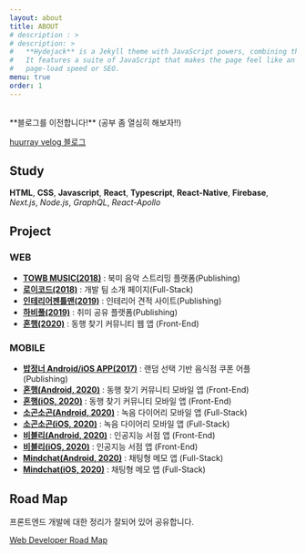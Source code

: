 ```yaml
---
layout: about
title: ABOUT
# description : >
# description: >
#   **Hydejack** is a Jekyll theme with JavaScript powers, combining the best of static sites and modern web apps.
#   It features a suite of JavaScript that makes the page feel like an app, without sacrificing backwards-compatibility,
#   page-load speed or SEO.
menu: true
order: 1
---
```


<br />
**블로그를 이전합니다!** (공부 좀 열심히 해보자!!)

[huurray velog 블로그](https://velog.io/@huurray)

## Study

**HTML**, **CSS**, **Javascript**, **React**,
**Typescript**, **React-Native**, **Firebase**,  
_Next.js_, _Node.js_, _GraphQL_, _React-Apollo_

## Project

### WEB

- [**TOWB MUSIC(2018)**](https://www.towbmusic.com) : 북미 음악 스트리밍 플랫폼(Publishing)
- [**로이코드(2018)**](https://loycord.com) : 개발 팀 소개 페이지(Full-Stack)
- [**인테리어젠틀맨(2019)**](https://interiorgentleman.com) : 인테리어 견적 사이트(Publishing)
- [**하비풀(2019)**](https://hobbyful.co.kr) : 취미 공유 플랫폼(Publishing)
- [**혼행(2020)**](https://honhang.app) : 동행 찾기 커뮤니티 웹 앱 (Front-End)

### MOBILE

- [**밥정너 Android/iOS APP(2017)**](https://play.google.com/store/apps/details?id=com.bapjeongneo&hl=en_GB) : 랜덤 선택 기반 음식점 쿠폰 어플 (Publishing)
- [**혼행(Android, 2020)**](https://play.google.com/store/apps/details?id=com.midnightplan.honhang) : 동행 찾기 커뮤니티 모바일 앱 (Front-End)
- [**혼행(iOS, 2020)**](https://apps.apple.com/kr/app/id1436429081) : 동행 찾기 커뮤니티 모바일 앱 (Front-End)
- [**소곤소곤(Android, 2020)**](https://play.google.com/store/apps/details?id=com.midnightplan.murmur&hl=ko) : 녹음 다이어리 모바일 앱 (Full-Stack)
- [**소곤소곤(iOS, 2020)**](https://apps.apple.com/kr/app/id1510564828) : 녹음 다이어리 모바일 앱 (Full-Stack)
- [**비블리(Android, 2020)**](https://play.google.com/store/apps/details?id=com.ryencatchers.bibly) : 인공지능 서점 앱 (Front-End)
- [**비블리(iOS, 2020)**](https://apps.apple.com/kr/app/id1524931439) : 인공지능 서점 앱 (Front-End)
- [**Mindchat(Android, 2020)**](https://play.google.com/store/apps/details?id=com.midnightplan.mindchat) : 채팅형 메모 앱 (Full-Stack)
- [**Mindchat(iOS, 2020)**](https://apps.apple.com/kr/app/id1538319743) : 채팅형 메모 앱 (Full-Stack)

## Road Map

프론트엔드 개발에 대한 정리가 잘되어 있어 공유합니다.

[Web Developer Road Map](https://github.com/kamranahmedse/developer-roadmap)
